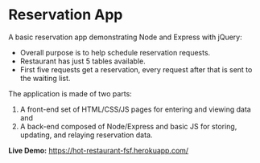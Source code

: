 # Reservation App

A basic reservation app demonstrating Node and Express with jQuery:
* Overall purpose is to help schedule reservation requests.
* Restaurant has just 5 tables available.
* First five requests get a reservation, every request after that is sent to the waiting list.

The application is made of two parts: 
1. A front-end set of HTML/CSS/JS pages for entering and viewing data and 
2. A back-end composed of Node/Express and basic JS for storing, updating, and relaying reservation data.

**Live Demo:** <https://hot-restaurant-fsf.herokuapp.com/>
